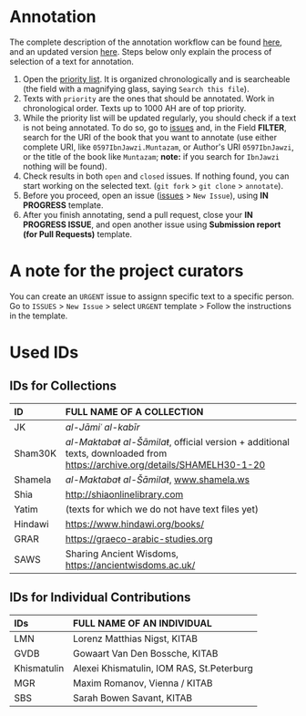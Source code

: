 # Annotation

The complete description of the annotation workflow can be found [here](https://docs.google.com/document/d/1I3Xa67EOMOGoaBJnjxlZcuyEFHYq21gwS4r59t_Mw5g/edit?usp=sharing), and an updated version [here](https://docs.google.com/document/d/1XsRR56gn3LvpToTtmy7_YlLtG9bybZImhVMvX1SISrE/edit). Steps below only explain the process of selection of a text for annotation.

1. Open the [priority list](https://github.com/OpenITI/Annotation/blob/master/priority_list.csv). It is organized chronologically and is searcheable (the field with a magnifying glass, saying `Search this file`).
1. Texts with `priority` are the ones that should be annotated. Work in chronological order. Texts up to 1000 AH are of top priority.
1. While the priority list will be updated regularly, you should check if a text is not being annotated. To do so, go to [issues](https://github.com/OpenITI/Annotation/issues) and, in the Field **FILTER**, search for the URI of the book that you want to annotate (use either complete URI, like `0597IbnJawzi.Muntazam`, or Author's URI `0597IbnJawzi`, or the title of the book like `Muntazam`; **note:** if you search for `IbnJawzi` nothing will be found).
1. Check results in both `open` and `closed` issues. If nothing found, you can start working on the selected text. (`git fork` > `git clone` > `annotate`).
1. Before you proceed, open an issue ([issues](https://github.com/OpenITI/Annotation/issues) > `New Issue`), using **IN PROGRESS** template.
1. After you finish annotating, send a pull request, close your **IN PROGRESS ISSUE**, and open another issue using **Submission report (for Pull Requests)** template.

# A note for the project curators

You can create an `URGENT` issue to assignn specific text to a specific person. Go to `ISSUES` > `New Issue` > select `URGENT` template > Follow the instructions in the template. 

# Used IDs

## IDs for Collections

| ID | FULL NAME OF A COLLECTION |
|:---|:---|
| JK | *al-Jāmiʿ al-kabīr* |
| Sham30K | *al-Maktabaŧ al-Šāmilaŧ*, official version + additional texts, downloaded from https://archive.org/details/SHAMELH30-1-20 |
| Shamela | *al-Maktabaŧ al-Šāmilaŧ*, www.shamela.ws |
| Shia | http://shiaonlinelibrary.com |
| Yatim | (texts for which we do not have text files yet) |
| Hindawi | https://www.hindawi.org/books/ |
| GRAR | https://graeco-arabic-studies.org |
| SAWS | Sharing Ancient Wisdoms, https://ancientwisdoms.ac.uk/ |


## IDs for Individual Contributions

| IDs | FULL NAME OF AN INDIVIDUAL |
|:----|:---------------------------|
| LMN | Lorenz Matthias Nigst, KITAB |
| GVDB | Gowaart Van Den Bossche, KITAB |
| Khismatulin | Alexei Khismatulin, IOM RAS, St.Peterburg |
| MGR | Maxim Romanov, Vienna / KITAB  |
| SBS | Sarah Bowen Savant, KITAB |

